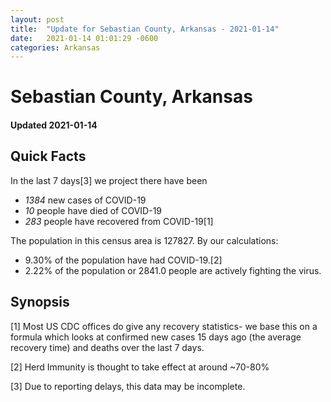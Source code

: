 ```yaml
---
layout: post
title:  "Update for Sebastian County, Arkansas - 2021-01-14"
date:   2021-01-14 01:01:29 -0600
categories: Arkansas
---
```


# Sebastian County, Arkansas
#### Updated 2021-01-14

## Quick Facts

In the last 7 days[3] we project there have been
- *1384* new cases of COVID-19
- *10* people have died of COVID-19
- *283* people have recovered from COVID-19[1]

The population in this census area is 127827. By our calculations:
- 9.30% of the population have had COVID-19.[2]
- 2.22% of the population or 2841.0 people are actively fighting the virus.

## Synopsis




[1] Most US CDC offices do give any recovery statistics- we base this on a formula which looks at confirmed new cases
15 days ago (the average recovery time) and deaths over the last 7 days.

[2] Herd Immunity is thought to take effect at around ~70-80%

[3] Due to reporting delays, this data may be incomplete.
 
    
